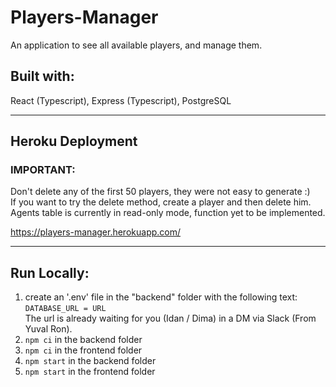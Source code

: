 # Players-Manager

An application to see all available players, and manage them.

## Built with:

React (Typescript), Express (Typescript), PostgreSQL

---

## Heroku Deployment

### IMPORTANT:

Don't delete any of the first 50 players, they were not easy to generate :)  
If you want to try the delete method, create a player and then delete him.
Agents table is currently in read-only mode, function yet to be implemented.

https://players-manager.herokuapp.com/

---

## Run Locally:

1. create an '.env' file in the "backend" folder with the following text: `DATABASE_URL = URL`  
   The url is already waiting for you (Idan / Dima) in a DM via Slack (From Yuval Ron).
2. `npm ci` in the backend folder
3. `npm ci` in the frontend folder
4. `npm start` in the backend folder
5. `npm start` in the frontend folder
